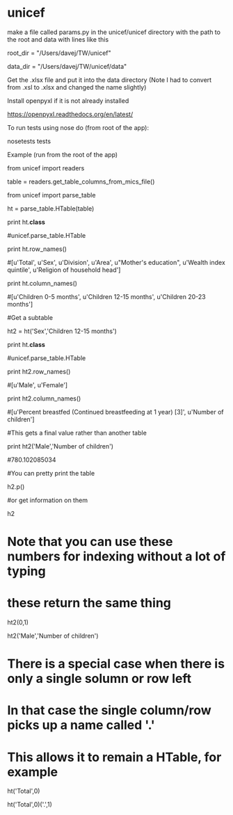# unicef

make a file called params.py in the unicef/unicef directory with the
path to the root and data with lines like this

root_dir = "/Users/davej/TW/unicef"

data_dir = "/Users/davej/TW/unicef/data"

Get the .xlsx file and put it into the data directory
(Note I had to convert from .xsl to .xlsx and changed the name slightly)

Install openpyxl if it is not already installed

https://openpyxl.readthedocs.org/en/latest/

To run tests using nose do (from root of the app):

nosetests tests

Example (run from the root of the app)

from unicef import readers

table = readers.get_table_columns_from_mics_file()

from unicef import parse_table

ht = parse_table.HTable(table)

print ht.__class__

#unicef.parse_table.HTable

print ht.row_names()

#[u'Total', u'Sex', u'Division', u'Area', u"Mother's education", u'Wealth index quintile', u'Religion of household head']

print ht.column_names()

#[u'Children 0-5 months', u'Children 12-15 months', u'Children 20-23 months']

#Get a subtable

ht2 = ht('Sex','Children 12-15 months')

print ht.__class__

#unicef.parse_table.HTable

print ht2.row_names()

#[u'Male', u'Female']

print ht2.column_names()

#[u'Percent breastfed (Continued breastfeeding at 1 year) [3]', u'Number of children']

#This gets a final value rather than another table

print ht2('Male','Number of children')

#780.102085034

#You can pretty print the table

h2.p()

#or get information on them

h2

# Note that you can use these numbers for indexing without a lot of typing
# these return the same thing

ht2(0,1)

ht2('Male','Number of children')

# There is a special case when there is only a single solumn or row left
# In that case the single column/row picks up a name called '.'
# This allows it to remain a HTable, for example

ht('Total',0)

ht('Total',0)('.',1)








